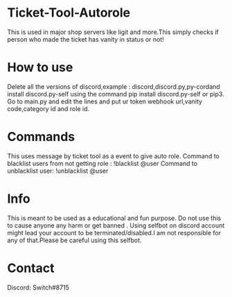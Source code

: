 # Ticket-Tool-Autorole
This is used in major shop servers like ligit and more.This simply checks if person who made the ticket has vanity in status or not!

# How to use
Delete all the versions of discord,example : discord,discord.py,py-cordand install discord.py-self using the command pip install discord.py-self or pip3.
Go to main.py and edit the lines and put ur token webhook url,vanity code,category id and role id.

# Commands
This uses message by ticket tool as a event to give auto role.
Command to blacklist users from not getting role :
!blacklist @user
Command to unblacklist user:
!unblacklist @user

# Info
This is meant to be used as a educational and fun purpose. Do not use this to cause anyone any harm or get banned . Using selfbot on discord account might lead your account to be terminated/disabled.I am not responsible for any of that.Please be careful using this selfbot.

# Contact
Discord: Switch#8715
